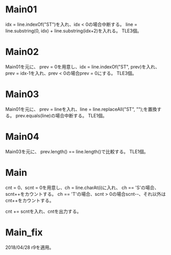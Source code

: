 # Main01
idx = line.indexOf("ST")を入れ、idx < 0の場合中断する。
line = line.substring(0, idx) + line.substring(idx+2)を入れる。
TLE3個。

# Main02
Main01を元に、
prev = 0を用意し、idx = line.indexOf("ST", prev)を入れ、
prev = idx-1を入れ、prev < 0の場合prev = 0にする。
TLE3個。

# Main03
Main01を元に、
prev = lineを入れ、line = line.replaceAll("ST", "");を置換する。
prev.equals(line)の場合中断する。
TLE1個。

# Main04
Main03を元に、
prev.length() == line.length()で比較する。
TLE1個。

# Main
cnt = 0、scnt = 0を用意し、ch = line.charAt(i)に入れ、
ch == 'S'の場合、scnt++をカウントする。
ch == 'T'の場合、scnt > 0の場合scnt--、それ以外はcnt++をカウントする。

cnt += scntを入れ、cntを出力する。

# Main\_fix
2018/04/28 r9を適用。

